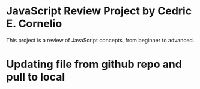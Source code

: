 # JavaScript Review Project by Cedric E. Cornelio
This project is a review of JavaScript concepts, from beginner to advanced.
# Updating file from github repo and pull to local

